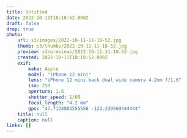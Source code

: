 ```yaml
---
title: Untitled
date: 2022-10-11T18:18:52.000Z
draft: false
drop: true
photo:
    url: s3/images/2022-10-11-11-18-52.jpg
    thumb: s3/thumbs/2022-10-11-11-18-52.jpg
    preview: s3/previews/2022-10-11-11-18-52.jpg
    created: 2022-10-11T18:18:52.000Z
    exif:
        make: Apple
        model: "iPhone 12 mini"
        lens: "iPhone 12 mini back dual wide camera 4.2mm f/1.6"
        iso: 250
        aperture: 1.6
        shutter_speed: 1/60
        focal_length: "4.2 mm"
        gps: "47.7128805555556 -122.239569444444"
    title: null
    caption: null
links: []
---
```


